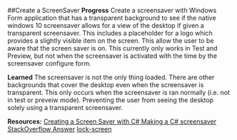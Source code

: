 ##Create a ScreenSaver
**Progress**
Create a screensaver with Windows Form application that has a transparent background to see if the native windows 10 screensaver allows for a view of the desktop if given a transparent screensaver.  This includes a placeholder for a logo which provides a slightly visible item on the screen.  This allow the user to be aware that the screen saver is on. This currently only works in Test and Preview, but not when the screensaver is activated with the time by the screensaver configure form.

**Learned**
The screensaver is not the only thing loaded.  There are other backgrounds that cover the desktop even when the screensaver is transparent.  This only occurs when the screensaver is ran normally (i.e. not in test or preveiw mode). Preventing the user from seeing the desktop solely using a transparent screensaver.

**Resources:**
[Creating a Screen Saver with C# ](https://www.harding.edu/fmccown/screensaver/screensaver.html)
[Making a C# screensaver](https://www.codeproject.com/articles/31376/making-a-c-screensaver)
[StackOverflow Answer](https://stackoverflow.com/a/18219528/8916612)
[lock-screen](https://github.com/wmhilton/lock-screen)